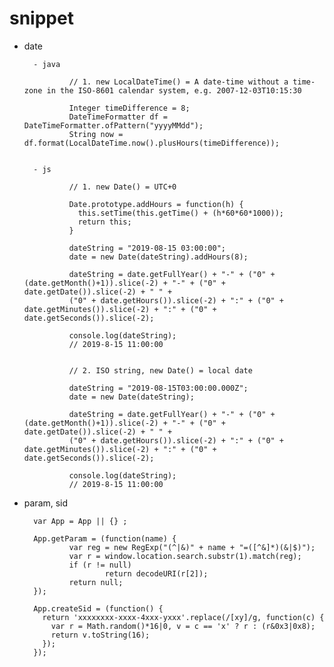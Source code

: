 
# snippet

- date

        - java

                // 1. new LocalDateTime() = A date-time without a time-zone in the ISO-8601 calendar system, e.g. 2007-12-03T10:15:30

                Integer timeDifference = 8;
                DateTimeFormatter df = DateTimeFormatter.ofPattern("yyyyMMdd");
                String now = df.format(LocalDateTime.now().plusHours(timeDifference));


        - js

                // 1. new Date() = UTC+0

                Date.prototype.addHours = function(h) {
                  this.setTime(this.getTime() + (h*60*60*1000));
                  return this;
                }

                dateString = "2019-08-15 03:00:00";
                date = new Date(dateString).addHours(8);

                dateString = date.getFullYear() + "-" + ("0" + (date.getMonth()+1)).slice(-2) + "-" + ("0" + date.getDate()).slice(-2) + " " +
                ("0" + date.getHours()).slice(-2) + ":" + ("0" + date.getMinutes()).slice(-2) + ":" + ("0" + date.getSeconds()).slice(-2);

                console.log(dateString);
                // 2019-8-15 11:00:00


                // 2. ISO string, new Date() = local date

                dateString = "2019-08-15T03:00:00.000Z";
                date = new Date(dateString); 

                dateString = date.getFullYear() + "-" + ("0" + (date.getMonth()+1)).slice(-2) + "-" + ("0" + date.getDate()).slice(-2) + " " +
                ("0" + date.getHours()).slice(-2) + ":" + ("0" + date.getMinutes()).slice(-2) + ":" + ("0" + date.getSeconds()).slice(-2);

                console.log(dateString);
                // 2019-8-15 11:00:00


- param, sid

        var App = App || {} ;

        App.getParam = (function(name) {
                var reg = new RegExp("(^|&)" + name + "=([^&]*)(&|$)");
                var r = window.location.search.substr(1).match(reg);
                if (r != null)
                        return decodeURI(r[2]);
                return null;
        });

        App.createSid = (function() {
          return 'xxxxxxxx-xxxx-4xxx-yxxx'.replace(/[xy]/g, function(c) {
            var r = Math.random()*16|0, v = c == 'x' ? r : (r&0x3|0x8);
            return v.toString(16);
          });
        });
